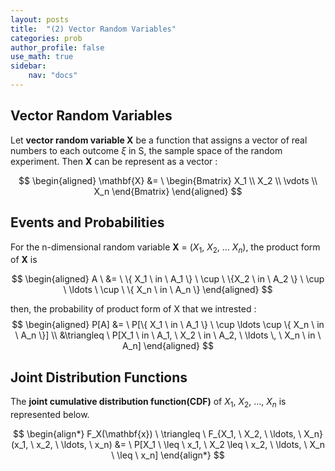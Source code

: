 ```yaml
---
layout: posts
title:  "(2) Vector Random Variables"
categories: prob
author_profile: false
use_math: true
sidebar:
    nav: "docs"
---
```


## Vector Random Variables
Let **vector random variable X** be a function that assigns a vector of real numbers to each outcome $\xi$ in S, the sample space of the random experiment. Then **X** can be represent as a vector :
  
$$
    \begin{aligned}
        \mathbf{X} &= \ \begin{Bmatrix}
            X_1 \\
            X_2 \\
            \vdots \\
            X_n           
        \end{Bmatrix}        
    \end{aligned}
$$

## Events and Probabilities
For the n-dimensional random variable **X** = $(X_1, \ X_2, \ \ldots \ X_n)$, the product form of **X** is

$$
    \begin{aligned}
        A  \ &= \ \{ X_1 \ in \ A_1 \} \ \cup \ \{X_2 \ in \ A_2 \} \ \cup \ \ldots \ \cup \ \{ X_n \ in \ A_n \}
    \end{aligned}
$$

then, the probability of product form of X that we intrested :
$$
    \begin{aligned}
        P[A] &= \ P[\{ X_1 \ in \ A_1 \} \ \cup \ldots \cup \{ X_n \ in \ A_n \}] \\
             &\triangleq \ P[X_1 \ in \ A_1, \ X_2 \ in \ A_2, \ \ldots \, \ X_n \ in \ A_n]
    \end{aligned}
$$

## Joint Distribution Functions
The **joint cumulative distribution function(CDF)** of $X_1, \ X_2, \ \ldots, \ X_n$ is represented below.

$$
    \begin{align*}
        F_X(\mathbf{x}) \ \triangleq \ F_{X_1, \ X_2, \ \ldots, \ X_n}(x_1, \ x_2, \ \ldots, \ x_n) &= \ P[X_1 \ \leq \ x_1, \ X_2 \leq \ x_2, \ \ldots, \ X_n \ \leq \ x_n]
    \end{align*}
$$


